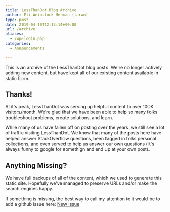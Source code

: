 ```yaml
---
title: LessThanDot Blog Archive
author: Eli Weinstock-Herman (tarwn)
type: post
date: 2019-04-10T12:13:14+00:00
url: /archive
aliases:
  - /wp-login.php
categories:
  - Announcements

---
```


This is an archive of the LessThanDot blog posts. We're no longer actively adding new content, but have kept all of
our existing content available in static form.

## Thanks!

At it's peak, LessThanDot was serving up helpful content to over 100K visitors/month. We're glad that we have been 
able to help so many folks troubleshoot problems, create solutions, and learn. 

While many of us have fallen off on posting over the years, we still see a lot of traffic visiting LessThanDot. We know that
many of the posts here have helped answer StackOverflow questions, been tagged in folks personal collections, and 
even served to help us answer our own questions (it's always funny to google for somethign and end up at your own
post).

## Anything Missing?

We have full backups of all of the content, which we used to generate this static site. Hopefully we've managed
to preserve URLs and/or make the search engines happy.

If something is missing, the best way to call my attention to it would be to add a github issue here: [New Issue](https://github.com/tarwn/lessthandot-hugo/issues)
